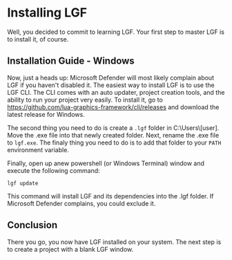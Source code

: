 # Installing LGF

Well, you decided to commit to learning LGF. Your first step to master LGF is to install it, of course.

## **Installation Guide - Windows**

Now, just a heads up: Microsoft Defender will most likely complain about LGF if you haven't disabled it. The easiest way to install LGF is to use the LGF CLI. The CLI comes with an auto updater, project creation tools, and the ability to run your project very easily. To install it, go to https://github.com/lua-graphics-framework/cli/releases and download the latest release for Windows.

The second thing you need to do is create a `.lgf` folder in C:\Users\\[user]. Move the .exe file into that newly created folder. Next, rename the .exe file to `lgf.exe`. The finaly thing you need to do is to add that folder to your `PATH` environment variable.

Finally, open up anew powershell (or Windows Terminal) window and execute the following command:

`lgf update`

This command will install LGF and its dependencies into the .lgf folder. If Microsoft Defender complains, you could exclude it.

## **Conclusion**

There you go, you now have LGF installed on your system. The next step is to create a project with a blank LGF window.
